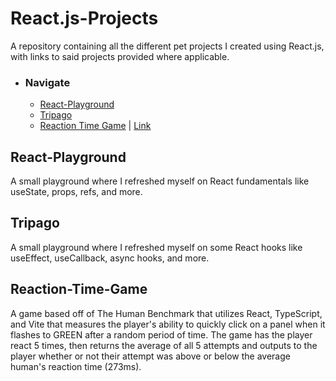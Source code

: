 # React.js-Projects
A repository containing all the different pet projects I created using React.js, with links to said projects provided where applicable.

- ### Navigate
  - <a href="#react-playground">React-Playground</a>
  - <a href="#tripago">Tripago</a>
  - <a href="#reaction-time-game">Reaction Time Game</a> | <a href="#">Link</a>

## React-Playground
A small playground where I refreshed myself on React fundamentals like useState, props, refs, and more. 

## Tripago
A small playground where I refreshed myself on some React hooks like useEffect, useCallback, async hooks, and more.

## Reaction-Time-Game
A game based off of The Human Benchmark that utilizes React, TypeScript, and Vite that measures the player's ability to quickly click on a panel when it flashes to GREEN after a random period of time. The game has the player react 5 times, then returns the average of all 5 attempts and outputs to the player whether or not their attempt was above or below the average human's reaction time (273ms).
